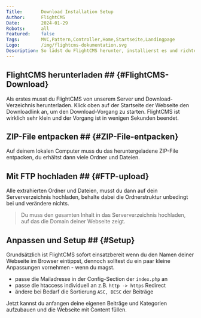 ```yaml
---
Title:       Download Installation Setup
Author:      FlightCMS
Date:        2024-01-29
Robots:      all
Featured:	 false
Tags:        MVC,Pattern,Controller,Home,Startseite,Landingpage
Logo:        /img/flightcms-dokumentation.svg
Description: So lädst du FlightCMS herunter, installierst es und richtest das Content Management System fix und fertig auf deinem Server ein.
---
```

## FlightCMS herunterladen ## {#FlightCMS-Download}

Als erstes musst du FlightCMS von unserem Server und Download-Verzeichnis herunterladen. Klick oben auf der Startseite der Webseite den Downloadlink an, um den Download-Vorgang zu starten. FlightCMS ist wirklich sehr klein und der Vorgang ist in wenigen Sekunden beendet.

## ZIP-File entpacken ## {#ZIP-File-entpacken}

Auf deinem lokalen Computer muss du das heruntergeladene ZIP-File entpacken, du erhältst dann viele Ordner und Dateien.

## Mit FTP hochladen ## {#FTP-upload}

Alle extrahierten Ordner und Dateien, musst du dann auf dein Serververzeichnis hochladen, behalte dabei die Ordnerstruktur unbedingt bei und verändere nichts.

>Du muss den gesamten Inhalt in das Serververzeichnis hochladen, auf das die Domain deiner Webseite zeigt.

## Anpassen und Setup ## {#Setup}

Grundsätzlich ist FlightCMS sofort einsatzbereit wenn du den Namen deiner Webseite im Browser eintippst, dennoch solltest du ein paar kleine Anpassungen vornehmen - wenn du magst.

- passe die Mailadresse in der Config-Section der `index.php` an
- passe die htaccess individuell an z.B. `http -> https` Redirect
- ändere bei Bedarf die Sortierung `ASC, DESC` der Beiträge

Jetzt kannst du anfangen deine eigenen Beiträge und Kategorien aufzubauen und die Webseite mit Content füllen.
